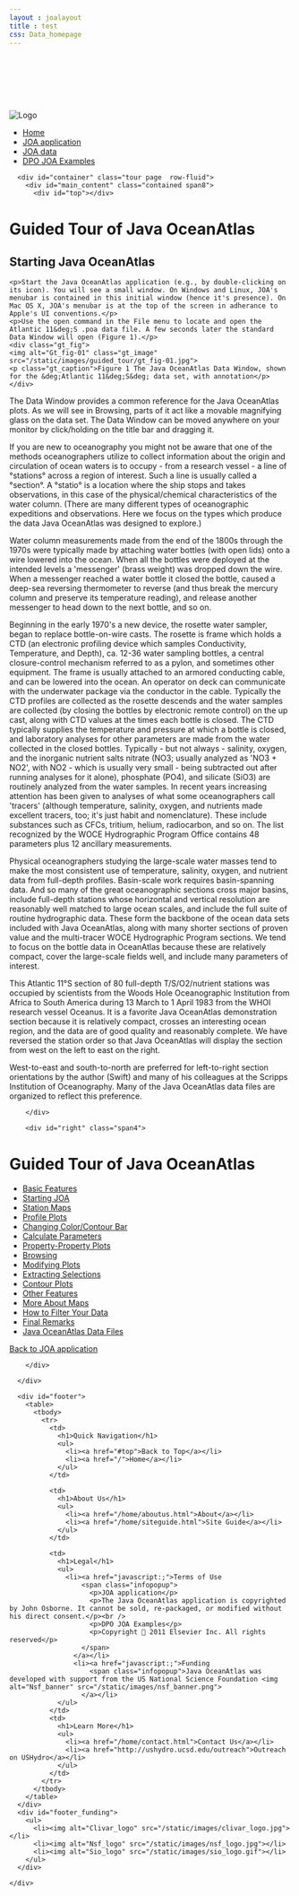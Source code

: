 ```yaml
---
layout : joalayout
title : test
css: Data_homepage
---
```


<br><br><br><br><br>
       <div id="box" class="container-fluid">
      <div id="header">
        <img alt="Logo" src="/static/images/logo.png">
        <div id="nav">
          <ul class="menu">
            <li><a href="/home">Home</a></li>
            <li><a href="/joa">JOA application</a></li>
            <li><a href="/data">JOA data</a></li>
            <li><a href="/dpo/">DPO JOA Examples</a></li>
          </ul>	
        </div>
      </div>

      <div id="container" class="tour page  row-fluid">
        <div id="main_content" class="contained span8">
          <div id="top"></div>
          
          
<div id="guided_tour">
	<h1>Guided Tour of Java OceanAtlas </h1>
	<h2>Starting Java OceanAtlas</h2>
	<div id="guided_tour_content">

	<p>Start the Java OceanAtlas application (e.g., by double-clicking on its icon). You will see a small window. On Windows and Linux, JOA's menubar is contained in this initial window (hence it's presence). On Mac OS X, JOA's menubar is at the top of the screen in adherance to Apple's UI conventions.</p>
	<p>Use the open command in the File menu to locate and open the Atlantic 11&deg;S .poa data file. A few seconds later the standard Data Window will open (Figure 1).</p>
	<div class="gt_fig">
    <img alt="Gt_fig-01" class="gt_image" src="/static/images/guided_tour/gt_fig-01.jpg">
    <p class="gt_caption">Figure 1 The Java OceanAtlas Data Window, shown for the &deg;Atlantic 11&deg;S&deg; data set, with annotation</p></div>

<p>The Data Window provides a common reference for the Java OceanAtlas plots. As we will see in Browsing, parts of it act like a movable magnifying glass on the data set. The Data Window can be moved anywhere on your monitor by click/holding on the title bar and dragging it.</p>

<p>If you are new to oceanography you might not be aware that one of the methods oceanographers utilize to collect information about the origin and circulation of ocean waters is to occupy - from a research vessel - a line of &deg;stations&deg;  across a region of interest. Such a line is usually called a &deg;section&deg;. A &deg;statio&deg; is a location where the ship stops and takes observations, in this case of the physical/chemical characteristics of the water column. (There are many different types of oceanographic expeditions and observations. Here we focus on the types which produce the data Java OceanAtlas was designed to explore.)</p>

<p>Water column measurements made from the end of the 1800s through the 1970s were typically made by attaching water bottles (with open lids) onto a wire lowered into the ocean. When all the bottles were deployed at the intended levels a &#39;messenger&#39; (brass weight) was dropped down the wire. When a messenger reached a water bottle it closed the bottle, caused a deep-sea reversing thermometer to reverse (and thus break the mercury column and preserve its temperature reading), and release another messenger to head down to the next bottle, and so on.</p>

<p>Beginning in the early 1970&#39;s a new device, the rosette water sampler, began to replace bottle-on-wire casts. The rosette is frame which holds a CTD (an electronic profiling device which samples Conductivity, Temperature, and Depth), ca. 12-36 water sampling bottles, a central closure-control mechanism referred to as a pylon, and sometimes other equipment. The frame is usually attached to an armored conducting cable, and can be lowered into the ocean. An operator on deck can communicate with the underwater package via the conductor in the cable. Typically the CTD profiles are collected as the rosette descends and the water samples are collected (by closing the bottles by electronic remote control) on the up cast, along with CTD values at the times each bottle is closed. The CTD typically supplies the temperature and pressure at which a bottle is closed, and laboratory analyses for other parameters are made from the water collected in the closed bottles. Typically - but not always - salinity, oxygen, and the inorganic nutrient salts nitrate (NO3; usually analyzed as &#39;NO3 + NO2&#39;, with NO2 - which is usually very small - being subtracted out after running analyses for it alone), phosphate (PO4), and silicate (SiO3) are routinely analyzed from the water samples. In recent years increasing attention has been given to analyses of what some oceanographers call &#39;tracers&#39; (although temperature, salinity, oxygen, and nutrients made excellent tracers, too; it&#39;s just habit and nomenclature). These include substances such as CFCs, tritium, helium, radiocarbon, and so on. The list recognized by the WOCE Hydrographic Program Office contains 48 parameters plus 12 ancillary measurements.</p>

<p>Physical oceanographers studying the large-scale water masses tend to make the most consistent use of temperature, salinity, oxygen, and nutrient data from full-depth profiles. Basin-scale work requires basin-spanning data. And so many of the great oceanographic sections cross major basins, include full-depth stations whose horizontal and vertical resolution are reasonably well matched to large ocean scales, and include the full suite of routine hydrographic data. These form the backbone of the ocean data sets included with Java OceanAtlas, along with many shorter sections of proven value and the multi-tracer WOCE Hydrographic Program sections. We tend to focus on the bottle data in OceanAtlas because these are relatively compact, cover the large-scale fields well, and include many parameters of interest.</p>

<p>This Atlantic 11&deg;S section of 80 full-depth T/S/O2/nutrient stations was occupied by scientists from the Woods Hole Oceanographic Institution from Africa to South America during 13 March to 1 April 1983 from the WHOI research vessel Oceanus. It is a favorite Java OceanAtlas demonstration section because it is relatively compact, crosses an interesting ocean region, and the data are of good quality and reasonably complete. We have reversed the station order so that Java OceanAtlas will display the section from west on the left to east on the right.
	<p>West-to-east and south-to-north are preferred for left-to-right section orientations by the author (Swift) and many of his colleagues at the Scripps Institution of Oceanography. Many of the Java OceanAtlas data files are organized to reflect this preference.</p>
</div>
</div>

        </div>
        
        <div id="right" class="span4">
          
<h1>Guided Tour of Java OceanAtlas</h1>
<ul>
  <li><a href="/tour/1">Basic Features</a></li>
  <li class="active"><a href="/tour/2">Starting JOA</a></li>
  <li><a href="/tour/3">Station Maps</a></li>
  <li><a href="/tour/4">Profile Plots</a></li>
  <li><a href="/tour/5">Changing Color/Contour Bar</a></li>
  <li><a href="/tour/6">Calculate Parameters</a></li>
  <li><a href="/tour/7">Property-Property Plots</a></li>
  <li><a href="/tour/8">Browsing</a></li>
  <li><a href="/tour/9">Modifying Plots</a></li>
  <li><a href="/tour/10">Extracting Selections</a></li>
  <li><a href="/tour/11">Contour Plots</a></li>
  <li><a href="/tour/12">Other Features</a></li>
  <li><a href="/tour/13">More About Maps</a></li>
  <li><a href="/tour/14">How to Filter Your Data</a></li>
  <li><a href="/tour/15">Final Remarks</a></li>
  <li><a href="/tour/16">Java OceanAtlas Data Files</a></li>
</ul>
<p><a href="/joa" class="btn">Back to JOA application</a></p>

        </div>
        
      </div>

      <div id="footer">
        <table>
          <tbody>
            <tr>
              <td>
                <h1>Quick Navigation</h1>
                <ul>
                  <li><a href="#top">Back to Top</a></li>
                  <li><a href="/">Home</a></li>
                </ul>
              </td>

              <td>
                <h1>About Us</h1>
                <ul>
                  <li><a href="/home/aboutus.html">About</a></li>
                  <li><a href="/home/siteguide.html">Site Guide</a></li>
                </ul>
              </td>

              <td>
                <h1>Legal</h1>
                <ul>
                  <li><a href="javascript:;">Terms of Use
                      <span class="infopopup">
                        <p>JOA application</p>
                        <p>The Java OceanAtlas application is copyrighted by John Osborne. It cannot be sold, re-packaged, or modified without his direct consent.</p><br />
                        <p>DPO JOA Examples</p>
                        <p>Copyright  2011 Elsevier Inc. All rights reserved</p>
                      </span>
                    </a></li>
                    <li><a href="javascript:;">Funding
                        <span class="infopopup">Java OceanAtlas was developed with support from the US National Science Foundation <img alt="Nsf_banner" src="/static/images/nsf_banner.png"> 
                      </a></li>
                </ul>
              </td>
              <td>
                <h1>Learn More</h1>
                <ul>
                  <li><a href="/home/contact.html">Contact Us</a></li>
                  <li><a href="http://ushydro.ucsd.edu/outreach">Outreach on USHydro</a></li>
                </ul>
              </td>
            </tr>
          </tbody>
        </table>
      </div>
      <div id="footer_funding">
        <ul>
          <li><img alt="Clivar_logo" src="/static/images/clivar_logo.jpg"></li>
          <li><img alt="Nsf_logo" src="/static/images/nsf_logo.jpg"></li>
          <li><img alt="Sio_logo" src="/static/images/sio_logo.gif"></li>
        </ul>
      </div>

    </div>
     
